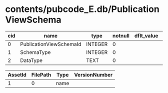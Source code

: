 # contents/pubcode_E.db/PublicationViewSchema

|cid|name|type|notnull|dflt_value|pk|
| - | -- | -- | ----- | -------- | - |
|0|PublicationViewSchemaId|INTEGER|0||1|
|1|SchemaType|INTEGER|0||0|
|2|DataType|TEXT|0||0|

| AssetId | FilePath | Type | VersionNumber |
| - | - | - | - |
|1|0|name|
